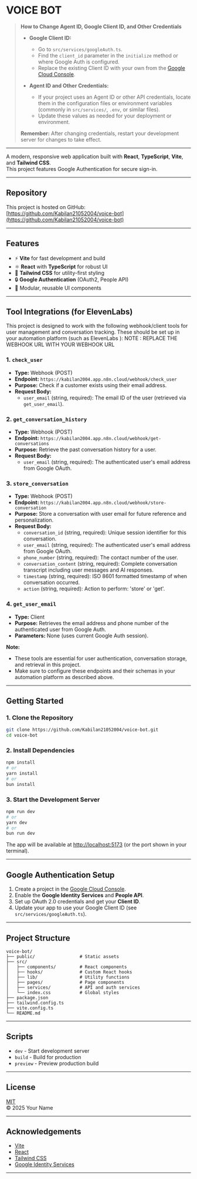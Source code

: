 # VOICE BOT 

> **How to Change Agent ID, Google Client ID, and Other Credentials**
>
> - **Google Client ID:**
>   - Go to `src/services/googleAuth.ts`.
>   - Find the `client_id` parameter in the `initialize` method or where Google Auth is configured.
>   - Replace the existing Client ID with your own from the [Google Cloud Console](https://console.cloud.google.com/).
>
> - **Agent ID and Other Credentials:**
>   - If your project uses an Agent ID or other API credentials, locate them in the configuration files or environment variables (commonly in `src/services/`, `.env`, or similar files).
>   - Update these values as needed for your deployment or environment.
>
> **Remember:** After changing credentials, restart your development server for changes to take effect.

---

A modern, responsive web application built with **React**, **TypeScript**, **Vite**, and **Tailwind CSS**.  
This project features Google Authentication for secure sign-in.

---

## Repository

This project is hosted on GitHub:  
[https://github.com/Kabilan21052004/voice-bot](https://github.com/Kabilan21052004/voice-bot)

---

## Features

- ⚡ **Vite** for fast development and build
- ⚛️ **React** with **TypeScript** for robust UI
- 🎨 **Tailwind CSS** for utility-first styling
- 🔒 **Google Authentication** (OAuth2, People API)
- 🧩 Modular, reusable UI components

---

## Tool Integrations (for ElevenLabs)

This project is designed to work with the following webhook/client tools for user management and conversation tracking. These should be set up in your automation platform (such as ElevenLabs ):
NOTE : REPLACE THE WEBHOOK URL WITH YOUR WEBHOOK URL
### 1. `check_user`
- **Type:** Webhook (POST)
- **Endpoint:** `https://kabilan2004.app.n8n.cloud/webhook/check_user`
- **Purpose:** Check if a customer exists using their email address.
- **Request Body:**
  - `user_email` (string, required): The email ID of the user (retrieved via `get_user_email`).

### 2. `get_conversation_history`
- **Type:** Webhook (POST)
- **Endpoint:** `https://kabilan2004.app.n8n.cloud/webhook/get-conversations`
- **Purpose:** Retrieve the past conversation history for a user.
- **Request Body:**
  - `user_email` (string, required): The authenticated user's email address from Google OAuth.

### 3. `store_conversation`
- **Type:** Webhook (POST)
- **Endpoint:** `https://kabilan2004.app.n8n.cloud/webhook/store-conversation`
- **Purpose:** Store a conversation with user email for future reference and personalization.
- **Request Body:**
  - `conversation_id` (string, required): Unique session identifier for this conversation.
  - `user_email` (string, required): The authenticated user's email address from Google OAuth.
  - `phone_number` (string, required): The contact number of the user.
  - `conversation_content` (string, required): Complete conversation transcript including user messages and AI responses.
  - `timestamp` (string, required): ISO 8601 formatted timestamp of when conversation occurred.
  - `action` (string, required): Action to perform: 'store' or 'get'.

### 4. `get_user_email`
- **Type:** Client
- **Purpose:** Retrieves the email address and phone number of the authenticated user from Google Auth.
- **Parameters:** None (uses current Google Auth session).

**Note:**
- These tools are essential for user authentication, conversation storage, and retrieval in this project.
- Make sure to configure these endpoints and their schemas in your automation platform as described above.

---

## Getting Started

### 1. Clone the Repository

```bash
git clone https://github.com/Kabilan21052004/voice-bot.git
cd voice-bot
```

### 2. Install Dependencies

```bash
npm install
# or
yarn install
# or
bun install
```

### 3. Start the Development Server

```bash
npm run dev
# or
yarn dev
# or
bun run dev
```

The app will be available at [http://localhost:5173](http://localhost:5173) (or the port shown in your terminal).

---

## Google Authentication Setup

1. Create a project in the [Google Cloud Console](https://console.cloud.google.com/).
2. Enable the **Google Identity Services** and **People API**.
3. Set up OAuth 2.0 credentials and get your **Client ID**.
4. Update your app to use your Google Client ID (see `src/services/googleAuth.ts`).

---

## Project Structure

```
voice-bot/
├── public/                 # Static assets
├── src/
│   ├── components/         # React components
│   ├── hooks/              # Custom React hooks
│   ├── lib/                # Utility functions
│   ├── pages/              # Page components
│   ├── services/           # API and auth services
│   └── index.css           # Global styles
├── package.json
├── tailwind.config.ts
├── vite.config.ts
└── README.md
```

---

## Scripts

- `dev` - Start development server
- `build` - Build for production
- `preview` - Preview production build

---

## License

[MIT](LICENSE)  
© 2025 Your Name

---

## Acknowledgements

- [Vite](https://vitejs.dev/)
- [React](https://react.dev/)
- [Tailwind CSS](https://tailwindcss.com/)
- [Google Identity Services](https://developers.google.com/identity)

---
